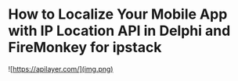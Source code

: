 # How to Localize Your Mobile App with IP Location API in Delphi and FireMonkey for ipstack

![https://apilayer.com/](img.png)
